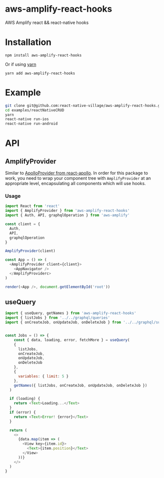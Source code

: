 # aws-amplify-react-hooks
AWS Amplify react &amp;&amp; react-native hooks

# Installation

`npm install aws-amplify-react-hooks`

Or if using [yarn](https://yarnpkg.com/en/)


`yarn add aws-amplify-react-hooks`

# Example

```bash
git clone git@github.com:react-native-village/aws-amplify-react-hooks.git
cd examples/reactNativeCRUD
yarn
react-native run-ios
react-native run-android
```

# API

## AmplifyProvider

Similar to
[ApolloProvider from react-apollo](https://www.apollographql.com/docs/react/essentials/get-started.html#creating-provider).
In order for this package to work, you need to wrap your component tree with
`AmplifyProvider` at an appropriate level, encapsulating all components which
will use hooks.

### Usage

```javascript
import React from 'react'
import { AmplifyProvider } from 'aws-amplify-react-hooks'  
import { Auth, API, graphqlOperation } from 'aws-amplify'

const client = {
  Auth,
  API,
  graphqlOperation
}

AmplifyProvider(client)

const App = () => (
  <AmplifyProvider client={client}>
    <AppNavigator />
  </AmplifyProviderc>
)

render(<App />, document.getElementById('root'))
```

## useQuery

```javascript
import { useQuery, getNames } from 'aws-amplify-react-hooks'
import { listJobs } from '../../graphql/queries'
import { onCreateJob, onUpdateJob, onDeleteJob } from '../../graphql/subscriptions'


const Jobs = () => {
    const { data, loading, error, fetchMore } = useQuery(
    {
      listJobs,
      onCreateJob,
      onUpdateJob,
      onDeleteJob
    },
    {
      variables: { limit: 5 }
    },
    getNames({ listJobs, onCreateJob, onUpdateJob, onDeleteJob })
  )

  if (loading) {
    return <Text>Loading...</Text>
  }
  if (error) {
    return <Text>Error! {error}</Text>
  }

  return (
    <>
      {data.map(item => (
        <View key={item.id}>
          <Text>{item.position}</Text>
        </View>
      ))}
    </>
  )
}

```
